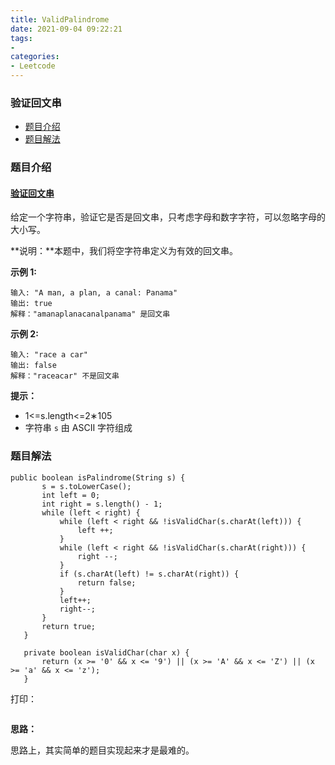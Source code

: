 ```yaml
---
title: ValidPalindrome
date: 2021-09-04 09:22:21
tags:
- 
categories:
- Leetcode 
---
```




### 验证回文串

- [题目介绍](https://yangtzeshore.github.io/2021/09/04/ValidPalindrome/#题目介绍)
- [题目解法](https://yangtzeshore.github.io/2021/09/04/ValidPalindrome/#题目解法)

### 题目介绍

#### [验证回文串](https://leetcode-cn.com/problems/valid-palindrome/)

给定一个字符串，验证它是否是回文串，只考虑字母和数字字符，可以忽略字母的大小写。

**说明：**本题中，我们将空字符串定义为有效的回文串。

**示例 1:**

```
输入: "A man, a plan, a canal: Panama"
输出: true
解释："amanaplanacanalpanama" 是回文串
```

**示例 2:**

```
输入: "race a car"
输出: false
解释："raceacar" 不是回文串
```

**提示：**

- 1<=s.length<=2∗105
- 字符串 `s` 由 ASCII 字符组成

### 题目解法

```
public boolean isPalindrome(String s) {
       s = s.toLowerCase();
       int left = 0;
       int right = s.length() - 1;
       while (left < right) {
           while (left < right && !isValidChar(s.charAt(left))) {
               left ++;
           }
           while (left < right && !isValidChar(s.charAt(right))) {
               right --;
           }
           if (s.charAt(left) != s.charAt(right)) {
               return false;
           }
           left++;
           right--;
       }
       return true;
   }

   private boolean isValidChar(char x) {
       return (x >= '0' && x <= '9') || (x >= 'A' && x <= 'Z') || (x >= 'a' && x <= 'z');
   }
```

打印：

```

```

**思路：**

思路上，其实简单的题目实现起来才是最难的。